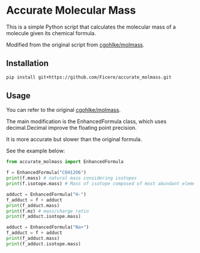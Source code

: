 # Accurate Molecular Mass

This is a simple Python script that calculates the molecular mass of a molecule given its chemical formula. 

Modified from the original script from [cgohlke/molmass](https://github.com/cgohlke/molmass).

## Installation

```bash
pip install git+https://github.com/Ficere/accurate_molmass.git
```

## Usage

You can refer to the original [cgohlke/molmass](https://github.com/cgohlke/molmass).

The main modification is the EnhancedFormula class, which uses decimal.Decimal improve the floating point precision.

It is more accurate but slower than the original formula.

See the example below:

```python
from accurate_molmass import EnhancedFormula

f = EnhancedFormula("C6H12O6")
print(f.mass) # natural mass considering isotopes
print(f.isotope.mass) # Mass of isotope composed of most abundant elemental isotopes. same as f.monoisotopic_mass

adduct = EnhancedFormula("H-")
f_adduct = f + adduct
print(f_adduct.mass)
print(f.mz) # mass/charge ratio
print(f_adduct.isotope.mass)

adduct = EnhancedFormula("Na+")
f_adduct = f + adduct
print(f_adduct.mass)
print(f_adduct.isotope.mass)
```